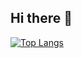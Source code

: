 ## Hi there 👋

[![Top Langs](https://github-readme-stats.vercel.app/api/top-langs/?username=OoEthanoO&theme=tokyonight)](https://github.com/OoEthanoO)

<!--
**OoEthanoO/OoEthanoO** is a ✨ _special_ ✨ repository because its `README.md` (this file) appears on your GitHub profile.

Here are some ideas to get you started:

- 🔭 I’m currently working on ...
- 🌱 I’m currently learning ...
- 👯 I’m looking to collaborate on ...
- 🤔 I’m looking for help with ...
- 💬 Ask me about ...
- 📫 How to reach me: ...
- 😄 Pronouns: ...
- ⚡ Fun fact: ...
-->
